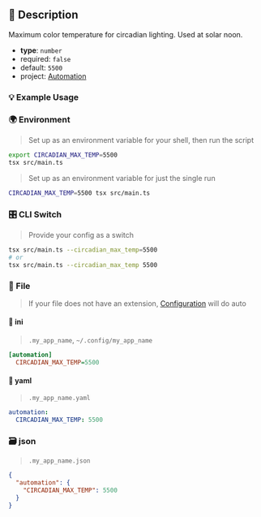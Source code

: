## 📜 Description

Maximum color temperature for circadian lighting. Used at solar noon.

- **type**: `number`
- required: `false`
- default: `5500`
- project: [Automation](/automation)

### 💡 Example Usage

### 🌍 Environment

> Set up as an environment variable for your shell, then run the script
```bash
export CIRCADIAN_MAX_TEMP=5500
tsx src/main.ts
```
> Set up as an environment variable for just the single run

```bash
CIRCADIAN_MAX_TEMP=5500 tsx src/main.ts
```
### 🎛️ CLI Switch

> Provide your config as a switch
```bash
tsx src/main.ts --circadian_max_temp=5500
# or
tsx src/main.ts --circadian_max_temp 5500
```
### 📁 File
>  If your file does not have an extension, [Configuration](/docs/core/configuration) will do auto
#### 📘 ini

> `.my_app_name`, `~/.config/my_app_name`

```ini
[automation]
  CIRCADIAN_MAX_TEMP=5500
```
#### 📄 yaml

> `.my_app_name.yaml`

```yaml
automation:
  CIRCADIAN_MAX_TEMP: 5500
```
### 🗃️ json

> `.my_app_name.json`

```json
{
  "automation": {
    "CIRCADIAN_MAX_TEMP": 5500
  }
}
```
